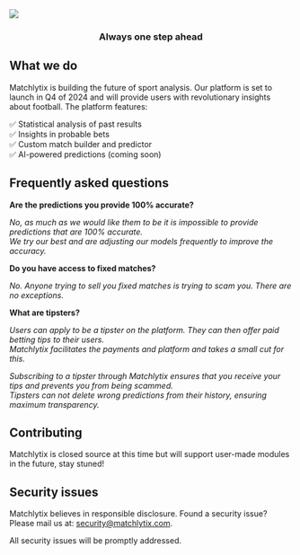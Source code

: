 <img src="https://github.com/Matchlytix/.github/assets/137321390/11bc87f1-7bae-452b-918e-57248c3ccb21"/>

<h3 align="center">
    Always one step ahead
</h3>

## What we do

Matchlytix is building the future of sport analysis. Our platform is set to launch in Q4 of 2024 and will provide users with revolutionary insights about football.
The platform features:

✅ Statistical analysis of past results <br>
✅ Insights in probable bets <br>
✅ Custom match builder and predictor <br>
✅ AI-powered predictions (coming soon)

## Frequently asked questions

**Are the predictions you provide 100% accurate?**

_No, as much as we would like them to be it is impossible to provide predictions that are 100% accurate. <br> We try our best and are adjusting our models frequently to improve the accuracy._

**Do you have access to fixed matches?**

_No. Anyone trying to sell you fixed matches is trying to scam you. There are no exceptions._

**What are tipsters?**

_Users can apply to be a tipster on the platform. They can then offer paid betting tips to their users. <br> Matchlytix facilitates the payments and platform and takes a small cut for this._

_Subscribing to a tipster through Matchlytix ensures that you receive your tips and prevents you from being scammed. <br> Tipsters can not delete wrong predictions from their history, ensuring maximum transparency._

## Contributing

Matchlytix is closed source at this time but will support user-made modules in the future, stay stuned!

## Security issues

Matchlytix believes in responsible disclosure. Found a security issue? Please mail us at: security@matchlytix.com.

All security issues will be promptly addressed.
